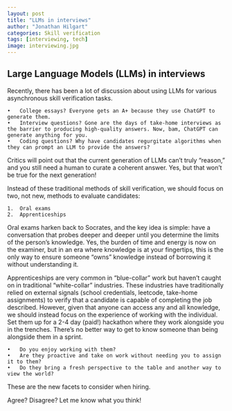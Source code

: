 ```yaml
---
layout: post
title: "LLMs in interviews"
author: "Jonathan Hilgart"
categories: Skill verification
tags: [interviewing, tech]
image: interviewing.jpg
---
```


## Large Language Models (LLMs) in interviews

Recently, there has been a lot of discussion about using LLMs for various asynchronous skill verification tasks.

	•	College essays? Everyone gets an A+ because they use ChatGPT to generate them.
	•	Interview questions? Gone are the days of take-home interviews as the barrier to producing high-quality answers. Now, bam, ChatGPT can generate anything for you.
	•	Coding questions? Why have candidates regurgitate algorithms when they can prompt an LLM to provide the answers?

Critics will point out that the current generation of LLMs can’t truly “reason,” and you still need a human to curate a coherent answer. Yes, but that won’t be true for the next generation!

Instead of these traditional methods of skill verification, we should focus on two, not new, methods to evaluate candidates:

	1.	Oral exams
	2.	Apprenticeships

Oral exams harken back to Socrates, and the key idea is simple: have a conversation that probes deeper and deeper until you determine the limits of the person’s knowledge. Yes, the burden of time and energy is now on the examiner, but in an era where knowledge is at your fingertips, this is the only way to ensure someone “owns” knowledge instead of borrowing it without understanding it.

Apprenticeships are very common in “blue-collar” work but haven’t caught on in traditional “white-collar” industries. These industries have traditionally relied on external signals (school credentials, leetcode, take-home assignments) to verify that a candidate is capable of completing the job described. However, given that anyone can access any and all knowledge, we should instead focus on the experience of working with the individual. Set them up for a 2-4 day (paid!) hackathon where they work alongside you in the trenches. There’s no better way to get to know someone than being alongside them in a sprint.

	•	Do you enjoy working with them?
	•	Are they proactive and take on work without needing you to assign it to them?
	•	Do they bring a fresh perspective to the table and another way to view the world?

These are the new facets to consider when hiring.

Agree? Disagree? Let me know what you think!

